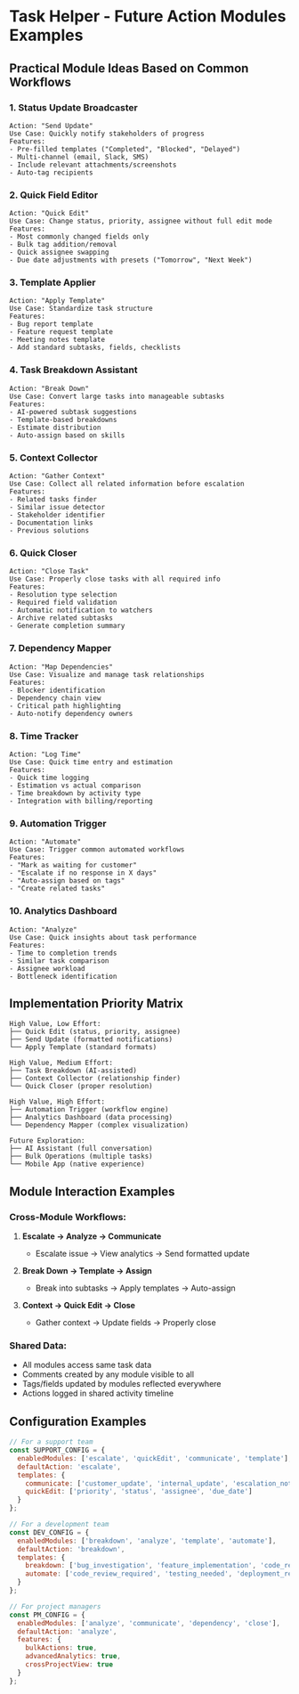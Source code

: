 # Task Helper - Future Action Modules Examples

## Practical Module Ideas Based on Common Workflows

### 1. **Status Update Broadcaster** 
```
Action: "Send Update" 
Use Case: Quickly notify stakeholders of progress
Features:
- Pre-filled templates ("Completed", "Blocked", "Delayed")
- Multi-channel (email, Slack, SMS)
- Include relevant attachments/screenshots
- Auto-tag recipients
```

### 2. **Quick Field Editor**
```
Action: "Quick Edit"
Use Case: Change status, priority, assignee without full edit mode
Features:
- Most commonly changed fields only
- Bulk tag addition/removal
- Quick assignee swapping
- Due date adjustments with presets ("Tomorrow", "Next Week")
```

### 3. **Template Applier**
```
Action: "Apply Template"
Use Case: Standardize task structure
Features:
- Bug report template
- Feature request template
- Meeting notes template
- Add standard subtasks, fields, checklists
```

### 4. **Task Breakdown Assistant**
```
Action: "Break Down"
Use Case: Convert large tasks into manageable subtasks
Features:
- AI-powered subtask suggestions
- Template-based breakdowns
- Estimate distribution
- Auto-assign based on skills
```

### 5. **Context Collector**
```
Action: "Gather Context"
Use Case: Collect all related information before escalation
Features:
- Related tasks finder
- Similar issue detector
- Stakeholder identifier
- Documentation links
- Previous solutions
```

### 6. **Quick Closer**
```
Action: "Close Task"
Use Case: Properly close tasks with all required info
Features:
- Resolution type selection
- Required field validation
- Automatic notification to watchers
- Archive related subtasks
- Generate completion summary
```

### 7. **Dependency Mapper**
```
Action: "Map Dependencies"
Use Case: Visualize and manage task relationships
Features:
- Blocker identification
- Dependency chain view
- Critical path highlighting
- Auto-notify dependency owners
```

### 8. **Time Tracker**
```
Action: "Log Time"
Use Case: Quick time entry and estimation
Features:
- Quick time logging
- Estimation vs actual comparison
- Time breakdown by activity type
- Integration with billing/reporting
```

### 9. **Automation Trigger**
```
Action: "Automate"
Use Case: Trigger common automated workflows
Features:
- "Mark as waiting for customer"
- "Escalate if no response in X days"
- "Auto-assign based on tags"
- "Create related tasks"
```

### 10. **Analytics Dashboard**
```
Action: "Analyze"
Use Case: Quick insights about task performance
Features:
- Time to completion trends
- Similar task comparison
- Assignee workload
- Bottleneck identification
```

## Implementation Priority Matrix

```
High Value, Low Effort:
├── Quick Edit (status, priority, assignee)
├── Send Update (formatted notifications)
└── Apply Template (standard formats)

High Value, Medium Effort:
├── Task Breakdown (AI-assisted)
├── Context Collector (relationship finder)
└── Quick Closer (proper resolution)

High Value, High Effort:
├── Automation Trigger (workflow engine)
├── Analytics Dashboard (data processing)
└── Dependency Mapper (complex visualization)

Future Exploration:
├── AI Assistant (full conversation)
├── Bulk Operations (multiple tasks)
└── Mobile App (native experience)
```

## Module Interaction Examples

### Cross-Module Workflows:
1. **Escalate → Analyze → Communicate**
   - Escalate issue → View analytics → Send formatted update

2. **Break Down → Template → Assign**
   - Break into subtasks → Apply templates → Auto-assign

3. **Context → Quick Edit → Close**
   - Gather context → Update fields → Properly close

### Shared Data:
- All modules access same task data
- Comments created by any module visible to all
- Tags/fields updated by modules reflected everywhere
- Actions logged in shared activity timeline

## Configuration Examples

```javascript
// For a support team
const SUPPORT_CONFIG = {
  enabledModules: ['escalate', 'quickEdit', 'communicate', 'template'],
  defaultAction: 'escalate',
  templates: {
    communicate: ['customer_update', 'internal_update', 'escalation_notice'],
    quickEdit: ['priority', 'status', 'assignee', 'due_date']
  }
};

// For a development team  
const DEV_CONFIG = {
  enabledModules: ['breakdown', 'analyze', 'template', 'automate'],
  defaultAction: 'breakdown',
  templates: {
    breakdown: ['bug_investigation', 'feature_implementation', 'code_review'],
    automate: ['code_review_required', 'testing_needed', 'deployment_ready']
  }
};

// For project managers
const PM_CONFIG = {
  enabledModules: ['analyze', 'communicate', 'dependency', 'close'],
  defaultAction: 'analyze',
  features: {
    bulkActions: true,
    advancedAnalytics: true,
    crossProjectView: true
  }
};
```

